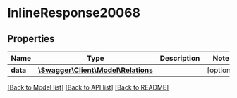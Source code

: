 # InlineResponse20068

## Properties
Name | Type | Description | Notes
------------ | ------------- | ------------- | -------------
**data** | [**\Swagger\Client\Model\Relations**](Relations.md) |  | [optional] 

[[Back to Model list]](../../README.md#documentation-for-models) [[Back to API list]](../../README.md#documentation-for-api-endpoints) [[Back to README]](../../README.md)

